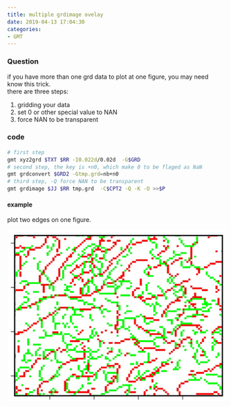 ```yaml
---
title: multiple grdimage ovelay 
date: 2019-04-13 17:04:30
categories:
- GMT
---
```

### Question
if  you have more than one grd data to plot at one figure, you may need know this trick.  
there are three steps:
1. gridding your data
2. set 0 or other special value to NAN
3. force NAN to be transparent

### code
```sh
# first step 
gmt xyz2grd $TXT $RR -I0.022d/0.02d  -G$GRD
# second step, the key is +n0, which make 0 to be flaged as NaN
gmt grdconvert $GRD2 -Gtmp.grd=nb+n0
# third step, -Q force NAN to be transparent
gmt grdimage $JJ $RR tmp.grd  -C$CPT2 -Q -K -O >>$P
```
#### example 
plot two edges on one figure.    

![1555146252211](/imags/1555146252211.png)